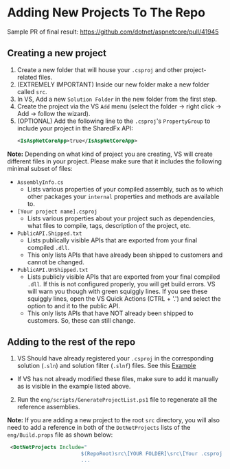 # Adding New Projects To The Repo

Sample PR of final result: https://github.com/dotnet/aspnetcore/pull/41945

## Creating a new project
1. Create a new folder that will house your `.csproj` and other project-related files.
2. (EXTREMELY IMPORTANT) Inside our new folder make a new folder called `src`.
3. In VS, Add a new `Solution Folder` in the new folder from the first step.
4. Create the project via the VS `Add` menu (select the folder -> right click -> Add -> follow the wizard).
5. (OPTIONAL) Add the following line to the `.csproj`'s `PropertyGroup` to include your project in the SharedFx API:
    ```XML
    <IsAspNetCoreApp>true</IsAspNetCoreApp>
    ```

**Note:** Depending on what kind of project you are creating, VS will create different files in your project. Please make sure that it includes the following minimal subset of files:
- `AssemblyInfo.cs`
  - Lists various properties of your compiled assembly, such as to which other packages your `internal` properties and methods are available to.
- `[Your project name].csproj`
  - Lists various properties about your project such as dependencies, what files to compile, tags, description of the project, etc.
- `PublicAPI.Shipped.txt`
  - Lists publically visible APIs that are exported from your final compiled `.dll`.
  - This only lists APIs that have already been shipped to customers and cannot be changed.
- `PublicAPI.UnShipped.txt`
  - Lists publicly visible APIs that are exported from your final compiled `.dll`. If this is not configured properly, you will get build errors. VS will warn you though with green squiggly lines. If you see these squiggly lines, open the VS Quick Actions (CTRL + '.') and select the option to and it to the public API.
  - This only lists APIs that have NOT already been shipped to customers. So, these can still change.

## Adding to the rest of the repo
1. VS Should have already registered your `.csproj` in the corresponding solution (`.sln`) and solution filter (`.slnf`) files. See this [Example](https://github.com/dotnet/aspnetcore/pull/41945/commits/586ccc8c895862b65645c4b0f979db1eecd29626)
  - If VS has not already modified these files, make sure to add it manually as is visible in the example listed above.
2. Run the `eng/scripts/GenerateProjectList.ps1` file to regenerate all the reference assemblies.

**Note:** If you are adding a new project to the root `src` directory, you will also need to add a reference in both of the `DotNetProjects` lists of the `eng/Build.props` file as shown below:
  ```XML
   <DotNetProjects Include="
                          $(RepoRoot)src\[YOUR FOLDER]\src\[Your .csproj file];
                          ...
  ```
